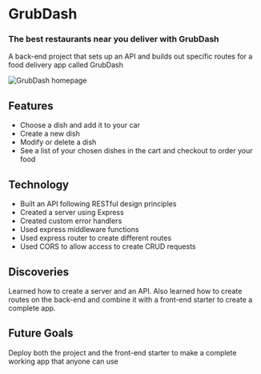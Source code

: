# GrubDash
### The best restaurants near you deliver with GrubDash

A back-end project that sets up an API and builds out specific routes for a food delivery app called GrubDash

![GrubDash homepage](https://res.cloudinary.com/strive/image/upload/w_1000,h_1000,c_limit/1fc7f916e2146e659f7934a73b103e25-home.png "GrubDash homepage")

## Features
- Choose a dish and add it to your car
- Create a new dish
- Modify or delete a dish
- See a list of your chosen dishes in the cart and checkout to order your food

## Technology
- Built an API following RESTful design principles
- Created a server using Express
- Created custom error handlers
- Used express middleware functions
- Used express router to create different routes
- Used CORS to allow access to create CRUD requests

## Discoveries
Learned how to create a server and an API. Also learned how to create routes on the back-end and combine it 
with a front-end starter to create a complete app.

## Future Goals
Deploy both the project and the front-end starter to make a complete working app that anyone can use

